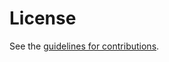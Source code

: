 # License

See the
[guidelines for contributions](https://github.com/jhoyla/draft-jhoyla-bot-auth-use-cases/blob/main/CONTRIBUTING.md).
